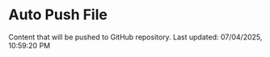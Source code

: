 # Auto Push File

Content that will be pushed to GitHub repository.
Last updated: 07/04/2025, 10:59:20 PM